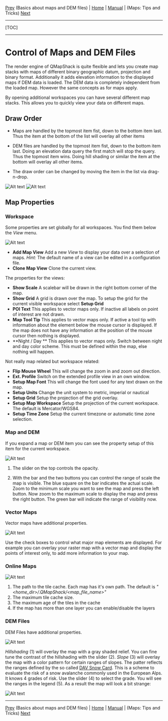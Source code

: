 [Prev](DocBasicsMapDem) (Basics about maps and DEM files) | [Home](Home) | [Manual](DocMain) | (Maps: Tips and Tricks) [Next](DocMapsTipsTricks)
- - -
[TOC]
- - -

# Control of Maps and DEM Files

The render engine of QMapShack is quite flexible and lets you create map stacks with
maps of different binary geographic datum, projection and binary format. Additionally 
it adds elevation information to the displayed maps if DEM data is loaded. The DEM data 
is completely independent from the loaded map. However the same concepts as for maps 
apply.

By opening additional workspaces you can have several different map stacks. This allows 
you to quickly view your data on different maps.

## Draw Order

* Maps are handled by the topmost item fist, down to the bottom item last. Thus 
the item at the bottom of the list will overlay all other items

* DEM files are handled by the topmost item fist, down to the bottom item last. Doing
an elevation data query the first match will stop the query. Thus the topmost item wins. 
Doing hill shading or similar the item at the bottom will overlay all other items.

* The draw order can be changed by moving the item in the list via drag-n-drop.

![Alt text](images/DocControlMapDem/maproom1.png) ![Alt text](images/DocControlMapDem/maproom2.png)

## Map Properties

### Workspace

Some properties are set globally for all workspaces. You find them below the _View_ menu. 

![Alt text](images/DocControlMapDem/maproom3.png)

* **Add Map View** Add a new _View_ to display your data over a selection of maps. *Hint:* The default name of a view can be edited in a configuration file.
* **Clone Map View** Clone the current view.

The properties for the views:

* **Show Scale** A scalebar will be drawn in the right bottom corner of the map.
* **Show Grid**  A grid is drawn over the map. To setup the grid for the current visible workspace select **Setup Grid**
* **POI Text**   This applies to vector maps only. If inactive all labels on point of interest are not drawn.
* **Map Tool Tip** This applies to vector maps only. If active a tool tip with information about the element below the mouse cursor is displayed. If the map does not have any information at the position of the mouse cursor then nothing is displayed.
* **Night / Day ** This applies to vector maps only. Switch between night and day color scheme. This must be defined within the map, else nothing will happen.

Not really map related but workspace related:

* **Flip Mouse Wheel** This will change the zoom in and zoom out direction.
* **Ext. Profile** Switch on the extended profile view in an own window.
* **Setup Map Font** This will change the font used for any text drawn on the map.
* **Setup Units** Change the unit system to metric, imperial or nautical
* **Setup Grid** Setup the projection of the grid overlay.
* **Setup Map Workspace** Setup the projection of the current workspace. The default is Mercator/WGS84.
* **Setup Time Zone** Setup the current timezone or automatic time zone selection.

### Map and DEM

If you expand a map or DEM item you can see the  property setup of this item for the current workspace.

![Alt text](images/DocControlMapDem/maproom5.png)

1. The slider on the top controls the opacity. 

2. With the bar and the two buttons you can control the range of scale the map is visible. The blue square on the bar indicates the actual scale. Zoom to the minimum scale you want to see the map and press the left button. Now zoom to the maximum scale to display the map and press the right button. The green bar will indicate the range of visibility now.

### Vector Maps

Vector maps have additional properties.

![Alt text](images/DocControlMapDem/maproom6.png)

Use the check boxes to control what major map elements are displayed. For example you can overlay your raster map with a vector map and display the points of interest only, to add more information to your map. 

### Online Maps

![Alt text](images/DocControlMapDem/maproom8.png)

1. The path to the tile cache. Each map has it's own path. The default is  _"<home_dir>/.QMapShack/<map_file_name>"_
2. The maximum tile cache size.
3. The maximum age of the tiles in the cache
4. If the map has more than one layer you can enable/disable the layers

### DEM Files

DEM Files have additional properties.

![Alt text](images/DocControlMapDem/maproom7.png)

_Hillshading_ (1) will overlay the map with a gray shaded relief. You can fine tune the contrast of the hillshading with the slider (2). _Slope_ (3) will overlay the map with a color pattern for certain ranges of slopes. The patter reflects the ranges defined by the so called [DAV Snow Card](http://www.alpenverein.de/bergsport/sicherheit/skitouren-schneeschuh-sicher-im-schnee/dav-snowcard_aid_10619.html). This is a scheme to evaluate the risk of a snow avalanche commonly used in the European Alps. It knows 4 grades of risk. Use the slider (4) to select the grade. You will see the ranges in the legend (5). As a result the map will look a bit strange:

![Alt text](images/DocControlMapDem/maproom10.png)


- - -
[Prev](DocBasicsMapDem) (Basics about maps and DEM files) | [Home](Home) | [Manual](DocMain) | (Maps: Tips and Tricks) [Next](DocMapsTipsTricks)
